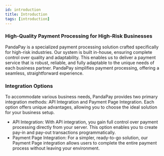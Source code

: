 ```yaml
---
id: introduction
title: Introduction
tags: [introduction]
---
```


### High-Quality Payment Processing for High-Risk Businesses

PandaPay is a specialized payment processing solution crafted specifically for high-risk industries. Our system is built in-house, ensuring complete control over quality and adaptability. This enables us to deliver a payment service that is robust, reliable, and fully adaptable to the unique needs of each business partner. PandaPay simplifies payment processing, offering a seamless, straightforward experience.

### Integration Options

To accommodate various business needs, PandaPay provides two primary integration methods: API Integration and Payment Page Integration. Each option offers unique advantages, allowing you to choose the ideal solution for your business setup.

- API Integration: With API integration, you gain full control over payment processing directly from your server. This option enables you to create pay-in and pay-out transactions programmatically.
- Payment Page Integration: For a simpler, ready-to-go solution, our Payment Page integration allows users to complete the entire payment process without leaving your environment.